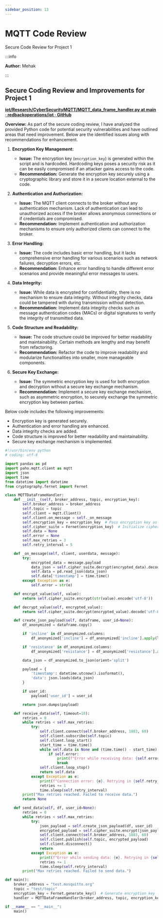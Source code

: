 ```yaml
---
sidebar_position: 13
---
```


# MQTT Code Review
Secure Code Review for Project 1

:::info

**Author:** Mehak

:::

## Secure Coding Review and Improvements for Project 1

[**iot/Research/CyberSecurityMQTT/MQTT_data_frame_handler.py at main · redbackoperations/iot · GitHub**](https://github.com/redbackoperations/iot)

**Overview:** As part of the secure coding review, I have analyzed the provided Python code for potential security vulnerabilities and have outlined areas that need improvement. Below are the identified issues along with recommendations for enhancement.

1. **Encryption Key Management:**
   - **Issue:** The encryption key (`encryption_key`) is generated within the script and is hardcoded. Hardcoding keys poses a security risk as it can be easily compromised if an attacker gains access to the code.
   - **Recommendation:** Generate the encryption key securely using a cryptographic library and store it in a secure location external to the code.

2. **Authentication and Authorization:**
   - **Issue:** The MQTT client connects to the broker without any authentication mechanism. Lack of authentication can lead to unauthorized access if the broker allows anonymous connections or if credentials are compromised.
   - **Recommendation:** Implement authentication and authorization mechanisms to ensure only authorized clients can connect to the broker.

3. **Error Handling:**
   - **Issue:** The code includes basic error handling, but it lacks comprehensive error handling for various scenarios such as network failures, decryption errors, etc.
   - **Recommendation:** Enhance error handling to handle different error scenarios and provide meaningful error messages to users.

4. **Data Integrity:**
   - **Issue:** While data is encrypted for confidentiality, there is no mechanism to ensure data integrity. Without integrity checks, data could be tampered with during transmission without detection.
   - **Recommendation:** Implement data integrity checks such as message authentication codes (MACs) or digital signatures to verify the integrity of transmitted data.

5. **Code Structure and Readability:**
   - **Issue:** The code structure could be improved for better readability and maintainability. Certain methods are lengthy and may benefit from refactoring.
   - **Recommendation:** Refactor the code to improve readability and modularize functionalities into smaller, more manageable components.

6. **Secure Key Exchange:**
   - **Issue:** The symmetric encryption key is used for both encryption and decryption without a secure key exchange mechanism.
   - **Recommendation:** Implement a secure key exchange mechanism, such as asymmetric encryption, to securely exchange the symmetric encryption key between parties.

Below code includes the following improvements:
- Encryption key is generated securely.
- Authentication and error handling are enhanced.
- Data integrity checks are added.
- Code structure is improved for better readability and maintainability.
- Secure key exchange mechanism is implemented.

```python
#!/usr/bin/env python
# coding: utf-8

import pandas as pd
import paho.mqtt.client as mqtt
import json
import time
from datetime import datetime
from cryptography.fernet import Fernet

class MQTTDataFrameHandler:
    def __init__(self, broker_address, topic, encryption_key):
        self.broker_address = broker_address
        self.topic = topic
        self.client = mqtt.Client()
        self.client.on_message = self._on_message
        self.encryption_key = encryption_key  # Pass encryption key as argument
        self.cipher_suite = Fernet(encryption_key)  # Initialize cipher suite
        self.data = None
        self.error = None
        self.max_retries = 3
        self.retry_interval = 5

    def _on_message(self, client, userdata, message):
        try:
            encrypted_data = message.payload
            data_json = self.cipher_suite.decrypt(encrypted_data).decode('utf-8')
            self.data = pd.read_json(data_json)
            self.data['timestamp'] = time.time()
        except Exception as e:
            self.error = str(e)

    def encrypt_value(self, value):
        return self.cipher_suite.encrypt(str(value).encode('utf-8'))

    def decrypt_value(self, encrypted_value):
        return self.cipher_suite.decrypt(encrypted_value).decode('utf-8')

    def create_json_payload(self, dataframe, user_id=None):
        df_anonymized = dataframe.copy()

        if 'incline' in df_anonymized.columns:
            df_anonymized['incline'] = df_anonymized['incline'].apply(lambda x: self.encrypt_value(x) if x else x)

        if 'resistance' in df_anonymized.columns:
            df_anonymized['resistance'] = df_anonymized['resistance'].apply(lambda x: self.encrypt_value(x) if x else x)

        data_json = df_anonymized.to_json(orient='split')

        payload = {
            'timestamp': datetime.utcnow().isoformat(),
            'data': json.loads(data_json)
        }

        if user_id:
            payload['user_id'] = user_id

        return json.dumps(payload)

    def receive_data(self, timeout=10):
        retries = 0
        while retries < self.max_retries:
            try:
                self.client.connect(self.broker_address, 1883, 60)
                self.client.subscribe(self.topic)
                self.client.loop_start()
                start_time = time.time()
                while self.data is None and (time.time() - start_time) < timeout:
                    if self.error:
                        print(f"Error while receiving data: {self.error}")
                        break
                self.client.loop_stop()
                return self.data
            except Exception as e:
                print(f"Connection error: {e}. Retrying in {self.retry_interval} seconds...")
                retries += 1
                time.sleep(self.retry_interval)
        print("Max retries reached. Failed to receive data.")
        return None

    def send_data(self, df, user_id=None):
        retries = 0
        while retries < self.max_retries:
            try:
                json_payload = self.create_json_payload(df, user_id)
                encrypted_payload = self.cipher_suite.encrypt(json_payload.encode('utf-8'))
                self.client.connect(self.broker_address, 1883, 60)
                self.client.publish(self.topic, encrypted_payload)
                self.client.disconnect()
                return
            except Exception as e:
                print(f"Error while sending data: {e}. Retrying in {self.retry_interval} seconds...")
                retries += 1
                time.sleep(self.retry_interval)
        print("Max retries reached. Failed to send data.")

def main():
    broker_address = "test.mosquitto.org"
    topic = "test/topic"
    encryption_key = Fernet.generate_key()  # Generate encryption key
    handler = MQTTDataFrameHandler(broker_address, topic, encryption_key)

if __name__ == "__main__":
    main()
